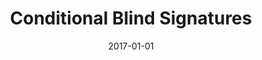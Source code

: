 ---
title: "Conditional Blind Signatures"
collection: publications
category: conferences
permalink: /publication/2017-01-01-Conditional-Blind-Signatures
date: 2017-01-01
venue: 'In the proceedings of International Conference on Algebraic Informatics 2017'
citation: ' Alexandros Zacharakis,  Panagiotis Grontas,  Aris Pagourtzis, &quot;Conditional Blind Signatures.&quot; In the proceedings of International Conference on Algebraic Informatics 2017, 2017.'
excerpt: 'We propose a novel cryptographic primitive called conditional blind signatures. Our primitive allows a user to request blind signatures on messages of her choice. The signer has a secret Boolean input which determines if the supplied signature is valid or not. The user should not be able to distinguish between valid and invalid signatures. A designated verifier, however, can tell which signatures verify correctly, and is in fact the only entity who can learn the secret input associated with the (unblinded) signed message. We instantiate our primitive as an extension of the Okamoto-Schnorr blind signature scheme and provide variations to fit different usage scenarios. Finally, we analyze and prove the security properties of the new scheme and explore potential applications'
---